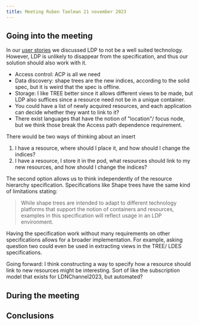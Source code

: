 ```yaml
---
title: Meeting Ruben Taelman 21 november 2023
---
```


## Going into the meeting

In our [user stories](../user-stories/index.md) we discussed LDP to not be a well suited technology.
However, LDP is unlikely to disappear from the specification, and thus our solution should also work with it.

* Access control: ACP is all we need
* Data discovery: shape trees are the new indices, according to the solid spec, but it is weird that the spec is offline.
* Storage: I like TREE better since it allows different views to be made,
  but LDP also suffices since a resource need not be in a unique container.
* You could have a list of newly acquired resources, and each application can decide whether they want to link to it?
* There exist languages that have the notion of "location"/ focus node,
  but we think those break the Access path dependence requirement.

There would be two ways of thinking about an insert
1. I have a resource, where should I place it, and how should I change the indices?
2. I have a resource, I store it in the pod,
   what resources should link to my new resources, and how should I change the indices?

The second option allows us to think independently of the resource hierarchy specification.
Specifications like Shape trees have the same kind of limitations stating:
> While shape trees are intended to adapt to different technology platforms
that support the notion of containers and resources, examples in this
specification will reflect usage in an LDP environment.

Having the specification work without many requirements on other specifications allows for a broader implementation.
For example, asking question two could even be used in extracting views in the TREE/ LDES specifications.

Going forward: I think constructing a way to specify how a resource should link to new resources might be interesting.
Sort of like the subscription model that exists for LDNChannel2023, but automated?

## During the meeting


## Conclusions
